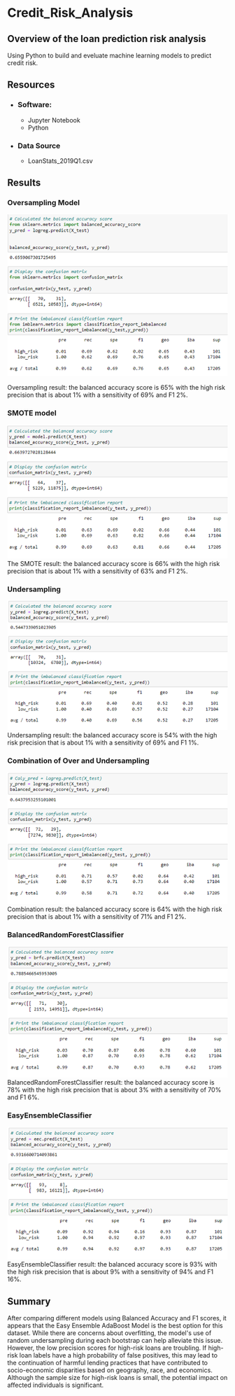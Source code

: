 # Credit_Risk_Analysis

## Overview of the loan prediction risk analysis
Using Python to build and eveluate machine learning models to predict credit risk.

## Resources
* ### Software:
  * Jupyter Notebook
  * Python
* ### Data Source 
  * LoanStats_2019Q1.csv
  
## Results
### Oversampling Model
![](images/oversampler.png)

Oversampling result: the balanced accuracy score is 65% with the high risk precision that is about 1% with a sensitivity of 69% and F1 2%.

### SMOTE model
![](images/SMOTE.png)</br>
The SMOTE result: the balanced accuracy score is 66% with the high risk precision that is about 1% with a sensitivity of 63% and F1 2%.

### Undersampling 
![](images/undersampling.png)</br>
Undersampling result: the balanced accuracy score is 54% with the high risk precision that is about 1% with a sensitivity of 69% and F1 1%.

### Combination of Over and Undersampling
![](images/combination.png)</br>
Combination result: the balanced accuracy score is 64% with the high risk precision that is about 1% with a sensitivity of 71% and F1 2%.

### BalancedRandomForestClassifier
![](images/balacedrandom.png)</br>
BalancedRandomForestClassifier result: the balanced accuracy score is 78% with the high risk precision that is about 3% with a sensitivity of 70% and F1 6%.

### EasyEnsembleClassifier
![](images/easyensemble.png)</br>
EasyEnsembleClassifier result: the balanced accuracy score is 93% with the high risk precision that is about 9% with a sensitivity of 94% and F1 16%.

## Summary
After comparing different models using Balanced Accuracy and F1 scores, it appears that the Easy Ensemble AdaBoost Model is the best option for this dataset. While there are concerns about overfitting, the model's use of random undersampling during each bootstrap can help alleviate this issue. However, the low precision scores for high-risk loans are troubling. If high-risk loan labels have a high probability of false positives, this may lead to the continuation of harmful lending practices that have contributed to socio-economic disparities based on geography, race, and economics. Although the sample size for high-risk loans is small, the potential impact on affected individuals is significant.
